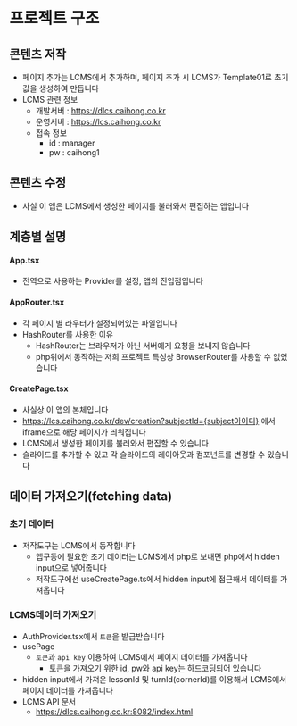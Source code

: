 # 프로젝트 구조

## 콘텐츠 저작

- 페이지 추가는 LCMS에서 추가하며, 페이지 추가 시 LCMS가 Template01로 초기값을 생성하여 만듭니다
- LCMS 관련 정보
  - 개발서버 : https://dlcs.caihong.co.kr
  - 운영서버 : https://lcs.caihong.co.kr
  - 접속 정보
    - id : manager
    - pw : caihong1

## 콘텐츠 수정

- 사실 이 앱은 LCMS에서 생성한 페이지를 불러와서 편집하는 앱입니다

## 계층별 설명

#### App.tsx

- 전역으로 사용하는 Provider를 설정, 앱의 진입점입니다

#### AppRouter.tsx

- 각 페이지 별 라우터가 설정되어있는 파일입니다
- HashRouter를 사용한 이유
  - HashRouter는 브라우저가 아닌 서버에게 요청을 보내지 않습니다
  - php위에서 동작하는 저희 프로젝트 특성상 BrowserRouter를 사용할 수 없었습니다

#### CreatePage.tsx

- 사실상 이 앱의 본체입니다
- https://lcs.caihong.co.kr/dev/creation?subjectId={subject아이디} 에서 iframe으로 해당 페이지가 띄워집니다
- LCMS에서 생성한 페이지를 불러와서 편집할 수 있습니다
- 슬라이드를 추가할 수 있고 각 슬라이드의 레이아웃과 컴포넌트를 변경할 수 있습니다

## 데이터 가져오기(fetching data)

### 초기 데이터

- 저작도구는 LCMS에서 동작합니다
  - 앱구동에 필요한 초기 데이터는 LCMS에서 php로 보내면 php에서 hidden input으로 넣어줍니다
  - 저작도구에선 useCreatePage.ts에서 hidden input에 접근해서 데이터를 가져옵니다

### LCMS데이터 가져오기

- AuthProvider.tsx에서 `토큰`을 발급받습니다
- usePage
  - `토큰`과 `api key` 이용하여 LCMS에서 페이지 데이터를 가져옵니다
    - 토큰을 가져오기 위한 id, pw와 api key는 하드코딩되어 있습니다
- hidden input에서 가져온 lessonId 및 turnId(cornerId)를 이용해서 LCMS에서 페이지 데이터를 가져옵니다
- LCMS API 문서
  - https://dlcs.caihong.co.kr:8082/index.html
